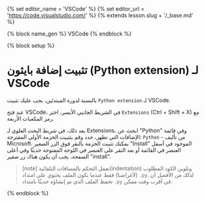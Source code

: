 {% set editor_name = 'VSCode' %}
{% set editor_url = 'https://code.visualstudio.com/' %}
{% extends lesson.slug + '/_base.md' %}

{% block name_gen %} VSCode {% endblock %}

{% block setup %}

# تثبيت إضافة بايثون (Python extension) لـ VSCode

بالنسبة لدورة المبتدئين، يجب عليك تثبيت `Python extension` لـ VSCode.

عند فتح VSCode، في الشريط الجانبي الأيسر، اختر `Extensions` (Ctrl + Shift + X) مع رمز المكعبات الأربعة.

بعد ذلك، في شريط البحث العلوي لـ Extensions، ابحث عن "Python" وفي قائمة الإضافات التي تظهر، حدد وقم بتثبيت الحزمة الأولى المقترحة: `Python` - من تأليف Microsoft. يمكنك تثبيت الحزمة بالنقر فوق الزر الصغير "Install" الموجود في أسفل العنصر في القائمة أو بعد النقر على العنصر في اللوحة المفتوحة حديثًا وفي أعلى الصفحة، يجب أن يكون هناك زر صغير "install".


> [note]
> تعمل التحكم بالمسافات التلقائية(indentation) وتلوين الكود المطلوب (لأغراضنا) فقط عندما يكون الملف يحتوي على امتداد `.py`.
> لذلك من الأفضل أن تحفظ الملف الذي تم إنشاؤه حديثًا بامتداد `.py` في أقرب وقت ممكن.

{% endblock %}
